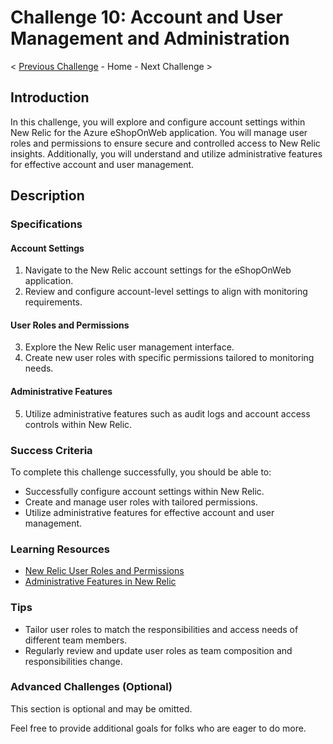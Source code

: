 # Challenge 10: Account and User Management and Administration

< [Previous Challenge](link-to-previous) - Home - Next Challenge >

## Introduction

In this challenge, you will explore and configure account settings within New Relic for the Azure eShopOnWeb application. You will manage user roles and permissions to ensure secure and controlled access to New Relic insights. Additionally, you will understand and utilize administrative features for effective account and user management.

## Description

### Specifications

#### Account Settings

1. Navigate to the New Relic account settings for the eShopOnWeb application.
2. Review and configure account-level settings to align with monitoring requirements.

#### User Roles and Permissions

3. Explore the New Relic user management interface.
4. Create new user roles with specific permissions tailored to monitoring needs.

#### Administrative Features

5. Utilize administrative features such as audit logs and account access controls within New Relic.

### Success Criteria

To complete this challenge successfully, you should be able to:

- Successfully configure account settings within New Relic.
- Create and manage user roles with tailored permissions.
- Utilize administrative features for effective account and user management.

### Learning Resources

- [New Relic User Roles and Permissions](https://docs.newrelic.com/docs/accounts-partnerships/accounts/security/user-roles-permissions/)
- [Administrative Features in New Relic](https://docs.newrelic.com/docs/accounts-partnerships/accounts/security/administrative-features/)

### Tips

- Tailor user roles to match the responsibilities and access needs of different team members.
- Regularly review and update user roles as team composition and responsibilities change.

### Advanced Challenges (Optional)

This section is optional and may be omitted.

Feel free to provide additional goals for folks who are eager to do more.

